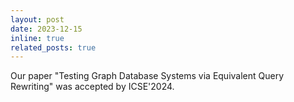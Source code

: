 ```yaml
---
layout: post
date: 2023-12-15
inline: true
related_posts: true
---
```



 Our paper "Testing Graph Database Systems via Equivalent Query Rewriting" was accepted by ICSE'2024. 

